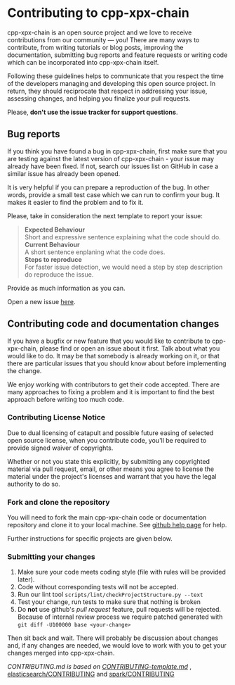 # Contributing to cpp-xpx-chain

cpp-xpx-chain is an open source project and we love to receive contributions from
our community — you! There are many ways to contribute, from writing tutorials or blog
posts, improving the documentation, submitting bug reports and feature requests or
writing code which can be incorporated into cpp-xpx-chain itself.

Following these guidelines helps to communicate that you respect the time of
the developers managing and developing this open source project. In return,
they should reciprocate that respect in addressing your issue, assessing changes,
and helping you finalize your pull requests.

Please, **don't use the issue tracker for support questions**.

## Bug reports

If you think you have found a bug in cpp-xpx-chain, first make sure that you
are testing against the latest version of cpp-xpx-chain - your issue may already
have been fixed. If not, search our issues list on GitHub in case a similar
issue has already been opened.

It is very helpful if you can prepare a reproduction of the bug. In other words,
provide a small test case which we can run to confirm your bug. It makes it easier to
find the problem and to fix it.

Please, take in consideration the next template to report your issue:

> **Expected Behaviour**\
> Short and expressive sentence explaining what the code should do.\
> **Current Behaviour**\
> A short sentence enplaning what the code does. \
> **Steps to reproduce**\
> For faster issue detection, we would need a step by step description do reproduce the issue.

Provide as much information as you can.

Open a new issue [here][github-issues].

## Contributing code and documentation changes

If you have a bugfix or new feature that you would like to contribute to cpp-xpx-chain, please find or open an issue
about it first. Talk about what you would like to do. It may be that somebody is already working on it, or that there
are particular issues that you should know about before implementing the change.

We enjoy working with contributors to get their code accepted. There are many approaches to fixing a problem and it is
important to find the best approach before writing too much code.

### Contributing License Notice

Due to dual licensing of catapult and possible future easing of selected open source license, when you contribute code,
you'll be required to provide signed waiver of copyrights.

Whether or not you state this explicitly, by submitting any copyrighted material via pull request, email, or other means
you agree to license the material under the project's licenses and warrant that you have the legal authority to do so.

### Fork and clone the repository

You will need to fork the main cpp-xpx-chain code or documentation repository and clone
it to your local machine. See [github help page](https://help.github.com/articles/fork-a-repo/) for help.

Further instructions for specific projects are given below.

### Submitting your changes

1. Make sure your code meets coding style (file with rules will be provided later).
2. Code without corresponding tests will not be accepted.
3. Run our lint tool `scripts/lint/checkProjectStructure.py --text`
4. Test your change, run tests to make sure that nothing is broken
5. Do **not** use github's *pull request* feature, pull requests will be rejected.
Because of internal review process we require patched generated with `git diff -U100000 base <your-change>`

Then sit back and wait. There will probably be discussion about changes and, if any changes are needed, we would love to work with you to get your changes merged into cpp-xpx-chain.

*CONTRIBUTING.md is based on [CONTRIBUTING-template.md](https://github.com/nayafia/contributing-template/blob/master/CONTRIBUTING-template.md)* , [elasticsearch/CONTRIBUTING](https://github.com/elastic/elasticsearch/blob/master/CONTRIBUTING.md) and [spark/CONTRIBUTING](https://github.com/apache/spark/blob/master/CONTRIBUTING.md)

[github-issues]: https://github.com/proximax-storage/cpp-xpx-chain/issues
